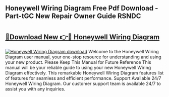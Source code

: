 ## Honeywell Wiring Diagram Free Pdf Download - Part-tGC New Repair Owner Guide RSNDC

# <h2><a href="http://dfhm7f.blite.top/?on=Honeywell+Wiring+Diagram">🔗Download New 👉🔴 Honeywell Wiring Diagram</a></h2>

[![Honeywell Wiring Diagram download](https://i.imgur.com/lujVjoI.png)](http://dfhm7f.blite.top/?on=Honeywell+Wiring+Diagram)
Welcome to the Honeywell Wiring Diagram user manual, your one-stop resource for understanding and using your new product. Please Keep This Manual for Future Reference This manual will be your reliable guide to using your new Honeywell Wiring Diagram effectively. This remarkable Honeywell Wiring Diagram features list of features for seamless and efficient performance. Support Available 24/7 Honeywell Wiring Diagram. Our customer support team is available 24/7 to assist you with any inquiries.
